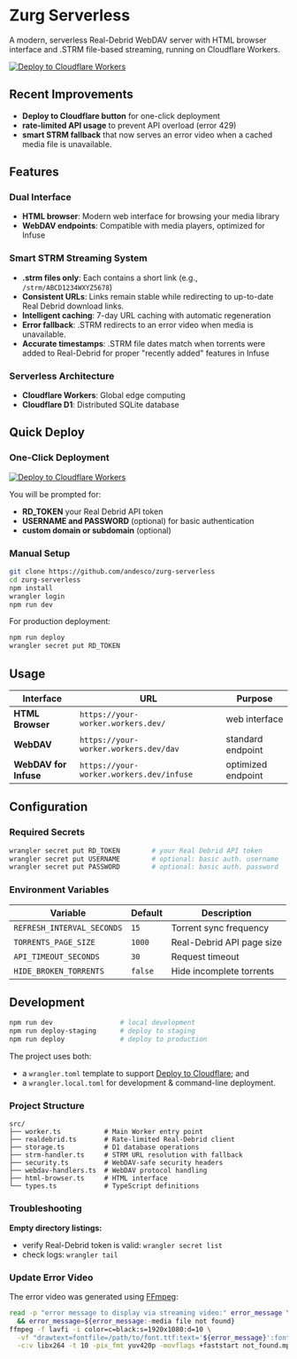 # Zurg Serverless

A modern, serverless Real-Debrid WebDAV server with HTML browser interface and .STRM file-based streaming, running on Cloudflare Workers.

[![Deploy to Cloudflare Workers](https://deploy.workers.cloudflare.com/button)](https://deploy.workers.cloudflare.com/?url=https://github.com/debridmediamanager/zurg-serverless)

## Recent Improvements

- **Deploy to Cloudflare button** for one-click deployment
- **rate-limited API usage** to prevent API overload (error 429)
- **smart STRM fallback** that now serves an error video when a cached media file is unavailable.

## Features

### Dual Interface
- **HTML browser**: Modern web interface for browsing your media library
- **WebDAV endpoints**: Compatible with media players, optimized for Infuse

### Smart STRM Streaming System
- **.strm files only**: Each contains a short link (e.g., `/strm/ABCD1234WXYZ5678`)
- **Consistent URLs**: Links remain stable while redirecting to up-to-date Real Debrid download links.
- **Intelligent caching**: 7-day URL caching with automatic regeneration
- **Error fallback**: .STRM redirects to an error video when media is unavailable.
- **Accurate timestamps**: .STRM file dates match when torrents were added to Real-Debrid for proper "recently added" features in Infuse

### Serverless Architecture
- **Cloudflare Workers**: Global edge computing
- **Cloudflare D1**: Distributed SQLite database

## Quick Deploy

### One-Click Deployment
[![Deploy to Cloudflare Workers](https://deploy.workers.cloudflare.com/button)](https://deploy.workers.cloudflare.com/?url=https://github.com/debridmediamanager/zurg-serverless)

You will be prompted for:
- **RD_TOKEN** your Real Debrid API token
- **USERNAME and PASSWORD** (optional) for basic authentication
- **custom domain or subdomain** (optional)

### Manual Setup

```bash
git clone https://github.com/andesco/zurg-serverless
cd zurg-serverless
npm install
wrangler login
npm run dev
```

For production deployment:
```bash
npm run deploy
wrangler secret put RD_TOKEN
```

## Usage

| Interface | URL | Purpose |
|-----------|-----|---------|
| **HTML Browser** | `https://your-worker.workers.dev/` | web interface |
| **WebDAV** | `https://your-worker.workers.dev/dav` | standard endpoint|
| **WebDAV for Infuse** | `https://your-worker.workers.dev/infuse` | optimized endpoint |

## Configuration

### Required Secrets
```bash
wrangler secret put RD_TOKEN        # your Real Debrid API token
wrangler secret put USERNAME        # optional: basic auth. username
wrangler secret put PASSWORD        # optional: basic auth. password
```

### Environment Variables
| Variable | Default | Description |
|----------|---------|-------------|
| `REFRESH_INTERVAL_SECONDS` | `15` | Torrent sync frequency |
| `TORRENTS_PAGE_SIZE` | `1000` | Real-Debrid API page size |
| `API_TIMEOUT_SECONDS` | `30` | Request timeout |
| `HIDE_BROKEN_TORRENTS` | `false` | Hide incomplete torrents |

## Development

```bash
npm run dev                 # local development
npm run deploy-staging      # deploy to staging
npm run deploy              # deploy to production
```

The project uses both:
- a `wrangler.toml` template to support [Deploy to Cloudflare](https://developers.cloudflare.com/workers/platform/deploy-buttons/); and
- a `wrangler.local.toml` for development & command-line deployment.

### Project Structure
```
src/
├── worker.ts           # Main Worker entry point
├── realdebrid.ts       # Rate-limited Real-Debrid client
├── storage.ts          # D1 database operations
├── strm-handler.ts     # STRM URL resolution with fallback
├── security.ts         # WebDAV-safe security headers
├── webdav-handlers.ts  # WebDAV protocol handling
├── html-browser.ts     # HTML interface
└── types.ts            # TypeScript definitions
```

### Troubleshooting

**Empty directory listings:**
- verify Real-Debrid token is valid: `wrangler secret list`
- check logs: `wrangler tail`

### Update Error Video

The error video was generated using [FFmpeg](https://ffmpeg.org):

```bash not_found.mp4
read -p "error message to display via streaming video:" error_message \
  && error_message=${error_message:-media file not found}
ffmpeg -f lavfi -i color=c=black:s=1920x1080:d=10 \
  -vf "drawtext=fontfile=/path/to/font.ttf:text='${error_message}':fontsize=96:fontcolor=white:x=(w-text_w)/2:y=(h-text_h)/2" \
  -c:v libx264 -t 10 -pix_fmt yuv420p -movflags +faststart not_found.mp4
  ```
